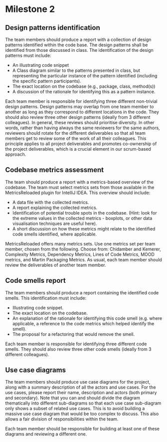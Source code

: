 # Milestone 2
## Design patterns identification
The team members should produce a report with a collection of design patterns identified
within the code base. The design patterns shall be identified from those discussed in class. The
identification of the design patterns must include:
- An illustrating code snippet
- A Class diagram similar to the patterns presented in class, but representing the particular instance of the pattern identified (including the specific pattern participants).
- The exact location on the codebase (e.g., package, class, method(s))
- A discussion of the rationale for identifying this as a pattern instance.

Each team member is responsible for identifying three different non-trivial design patterns.
Design patterns may overlap from one team member to another as long as they correspond
to different locations in the code. They should also review three other design patterns
(ideally from 3 different colleagues). In general, these reviews should prioritise diversity. 
In other words, rather than having always the same reviewers for the same authors, reviewers 
should rotate for the different deliverables so that all team members get to review some of 
the work of all their colleagues. This principle applies to all project deliverables and 
promotes co-ownership of the project deliverables, which is a crucial element in our scrum-based approach.

## Codebase metrics assessment
The team should produce a report with a metrics-based overview of the codebase. The team
must select metrics sets from those available in the MetricsReloaded plugin for IntelliJ IDEA.
This overview should include:
- A data file with the collected metrics.
- A report explaining the collected metrics.
- Identification of potential trouble spots in the codebase. (Hint: look for the extreme values in the collected metrics - boxplots, or other data visualisation techniques are useful here).
- A short discussion on how these metrics might relate to the identified code smells identified, where applicable.

MetricsReloaded offers many metrics sets. Use one metrics set per team member, chosen from
the following. Choose from: Chidamber and Kemerer, Complexity Metrics, Dependency Metrics, Lines of Code Metrics, MOOD metrics, and Martin Packaging Metrics. As usual, each
team member should review the deliverables of another team member.

## Code smells report
The team members should produce a report containing the identified code smells. This identification must include:
- Illustrating code snippet.
- The exact location on the codebase.
- An explanation of the rationale for identifying this code smell (e.g. where applicable, a reference to the code metrics which helped identify the smell).
- The proposal for a refactoring that would remove the smell.

Each team member is responsible for identifying three different code smells. They should also
review three other code smells (ideally from 3 different colleagues).

## Use case diagrams
The team members should produce use case diagrams for the project, along with 
a summary description of all the actors and 
use cases. For the use cases, please report their name, description and actors
(both primary and secondary). Note that you can and should divide the diagram thematically
into different sub-diagrams so that each use case sub-diagram only shows a subset of related
use cases. This is to avoid building a massive use case diagram that would be too complex to
discuss. This also allows a fair division of responsibilities within the team.

Each team member should be responsible for building at least one of these
diagrams and reviewing a different one.
